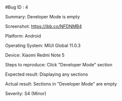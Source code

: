 #Bug ID : 4

Summary: Developer Mode is empty

Screenshot: https://ibb.co/NFDNMB4

Platform: Android

Operating System: MIUI Global 11.0.3

Device: Xiaomi Redmi Note 5

Steps to reproduce: Click "Developer Mode" section 

Expected result: Displaying any sections

Actual result: Sections in "Developer Mode" are empty

Severity: S4 (Minor)
